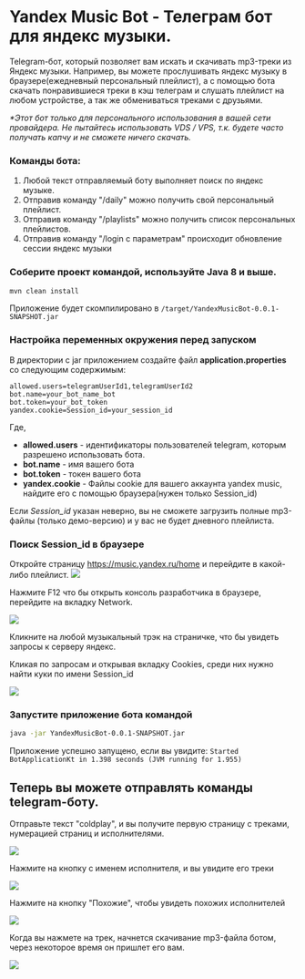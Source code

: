 # Yandex Music Bot - Телеграм бот для яндекс музыки.

Telegram-бот, который позволяет вам искать и скачивать mp3-треки из Яндекс музыки.
Например, вы можете прослушивать яндекс музыку в браузере(ежедневный персональный плейлист), 
а с помощью бота скачать понравившиеся треки в кэш телеграм и слушать плейлист на любом устройстве, а так же обмениваться треками с друзьями.

_*Этот бот только для персонального использования в вашей сети провайдера. Не пытайтесь использовать VDS / VPS, т.к. будете часто получать капчу и не сможете ничего скачать._

### Команды бота:

1. Любой текст отправляемый боту выполняет поиск по яндекс музыке.
2. Отправив команду "/daily" можно получить свой персональный плейлист.
3. Отправив команду "/playlists" можно получить список персональных плейлистов.
4. Отправив команду "/login с параметрам" происходит обновление сессии яндекс музыки

### Соберите проект командой, используйте Java 8 и выше.

```bash
mvn clean install
```

Приложение будет скомпилировано в `/target/YandexMusicBot-0.0.1-SNAPSHOT.jar`

### Настройка переменных окружения перед запуском

В директории с jar приложением создайте файл **application.properties** со следующим содержимым:

```properties
allowed.users=telegramUserId1,telegramUserId2
bot.name=your_bot_name_bot
bot.token=your_bot_token
yandex.cookie=Session_id=your_session_id
```
Где,
* **allowed.users** - идентификаторы пользователей telegram, которым разрешено использовать бота.
* **bot.name** - имя вашего бота
* **bot.token** - токен вашего бота
* **yandex.cookie** - Файлы cookie для вашего аккаунта yandex music, найдите его с помощью браузера(нужен только Session_id)

Если _Session_id_ указан неверно, вы не сможете загрузить полные mp3-файлы (только демо-версию) и у вас не будет дневного плейлиста.

###  Поиск Session_id в браузере
Откройте страницу https://music.yandex.ru/home и перейдите в какой-либо плейлист.
![](./doc/YandexPlaylist.png)

Нажмите F12 что бы открыть консоль разработчика в браузере, перейдите на вкладку Network.

![](./doc/YandexDevConsole.png)

Кликните на любой музыкальный трэк на страничке, что бы увидеть запросы к серверу яндекс.

Кликая по запросам и открывая вкладку Cookies, среди них нужно найти куки по имени Session_id

![](./doc/YandexCookie.png)

###  Запустите приложение бота командой
```bash
java -jar YandexMusicBot-0.0.1-SNAPSHOT.jar
```

Приложение успешно запущено, если вы увидите: `Started BotApplicationKt in 1.398 seconds (JVM running for 1.955)`

## Теперь вы можете отправлять команды telegram-боту.

Отправьте текст "coldplay", и вы получите первую страницу с треками, нумерацией страниц и исполнителями.

![](./doc/SearchText.png)

Нажмите на кнопку с именем исполнителя, и вы увидите его треки

![](./doc/ClickArtistName.png)

Нажмите на кнопку "Похожие", чтобы увидеть похожих исполнителей

![](./doc/ShowSimilar.png)

Когда вы нажмете на трек, начнется скачивание mp3-файла ботом, через некоторое время он пришлет его вам.

![](./doc/Track.png)